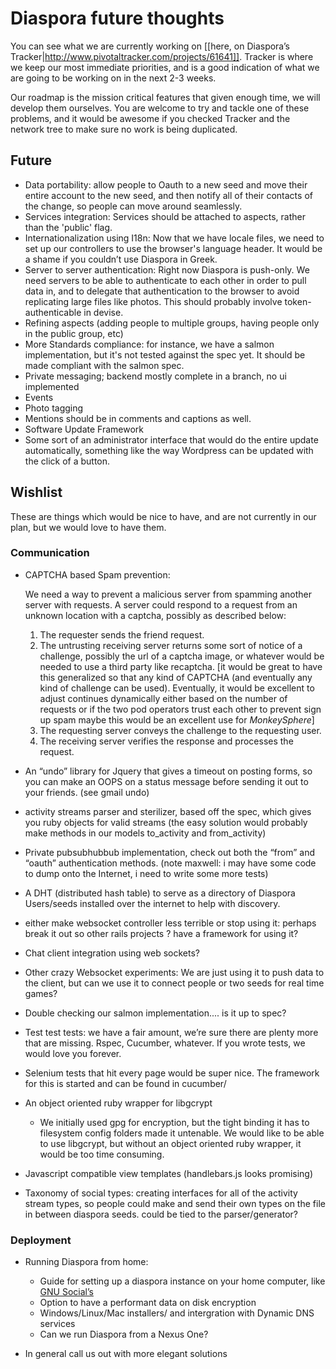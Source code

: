 # Diaspora future thoughts

You can see what we are currently working on [[here, on Diaspora’s Tracker|http://www.pivotaltracker.com/projects/61641]]. Tracker is where we keep our most immediate priorities, and is a good indication of what we are going to be working on in the next 2-3 weeks.

Our roadmap is the mission critical features that given enough time, we will develop them ourselves.  You are welcome to try and tackle one of these problems, and it would be awesome if you checked Tracker and the network tree to make sure no work is being duplicated.

## Future
- Data portability: allow people to Oauth to a new seed and move their entire account to the new seed, and then notify all of their contacts of the change, so people can move around seamlessly.
- Services integration:  Services should be attached to aspects, rather than the 'public' flag.
- Internationalization using I18n: Now that we have locale files, we need to set up our controllers to use the browser's language header.  It would be a shame if you couldn’t use Diaspora in Greek.
- Server to server authentication:  Right now Diaspora is push-only.  We need servers to be able to authenticate to each other in order to pull data in, and to delegate that authentication to the browser to avoid replicating large files like photos.  This should probably involve token-authenticable in devise.
- Refining aspects (adding people to multiple groups, having people only in the public group, etc) 
- More Standards compliance: for instance, we have a salmon implementation, but it's not tested against the spec yet.  It should be made compliant with the salmon spec.
- Private messaging; backend mostly complete in a branch, no ui implemented
- Events
- Photo tagging
- Mentions should be in comments and captions as well.
- Software Update Framework
- Some sort of an administrator interface that would do the entire update automatically, something like the way Wordpress can be updated with the click of a button.

## Wishlist

These are things which would be nice to have, and are not currently in our plan, but we would love to have them.

### Communication

- CAPTCHA based Spam prevention:

  We need a way to prevent a malicious server from spamming another server with requests.  A server could respond to a request from an unknown location with a captcha, possibly as described below:
  1. The requester sends the friend request.
  2. The untrusting receiving server returns some sort of notice of a challenge, possibly the url of a captcha image, or whatever would be needed to use a third party like recaptcha.  [it would be great to have this generalized so that any kind of CAPTCHA (and eventually any kind of challenge can be used). Eventually, it would be excellent to adjust continues dynamically either based on the number of requests or if the two pod operators trust each other to prevent sign up spam maybe this would be an excellent use for *MonkeySphere*]
  3. The requesting server conveys the challenge to the requesting user.
  4. The receiving server verifies the response and processes the request.

- An “undo” library for Jquery that gives a timeout on posting forms, so you can make an OOPS on a status message before sending it out to your friends. (see gmail undo)
- activity streams parser and sterilizer, based off the spec, which gives you ruby objects for valid streams (the easy solution would probably make methods in our models to_activity and from_activity)
- Private pubsubhubbub implementation, check out both the “from” and “oauth” authentication methods. (note maxwell: i may have some code to dump onto the Internet, i need to write some more tests)
- A DHT (distributed hash table) to serve as a directory of Diaspora Users/seeds installed over the internet to help with discovery.
- either make websocket controller less terrible or stop using it: perhaps break it out so other rails projects ? have a framework for using it?
- Chat client integration using web sockets?
- Other crazy Websocket experiments: We are just using it to push data to the client, but can we use it to connect people or two seeds for real time games?
- Double checking our salmon implementation.... is it up to spec?
- Test test tests: we have a fair amount, we’re sure there are plenty more that are missing.  Rspec, Cucumber, whatever.  If you wrote tests, we would love you forever.
- Selenium tests that hit every page would be super nice. The framework for this is started and can be found in cucumber/
- An object oriented ruby wrapper for libgcrypt
  - We initially used gpg for encryption, but the tight binding it has to filesystem config folders made it untenable. We would like to be able to use libgcrypt, but without an object oriented ruby wrapper, it would be too time consuming.
- Javascript compatible view templates (handlebars.js looks promising)
- Taxonomy of social types: creating interfaces for all of the activity stream types, so people could make and send their own types on the file in between diaspora seeds. could be tied to the parser/generator?

### Deployment
- Running Diaspora from home:
  - Guide for setting up a diaspora instance on your home computer, like [GNU Social’s](http://foocorp.net/projects/fooplug/)
  - Option to have a performant data on disk encryption
  - Windows/Linux/Mac installers/ and intergration with Dynamic DNS services
  - Can we run Diaspora from a Nexus One?

- In general call us out with more elegant solutions